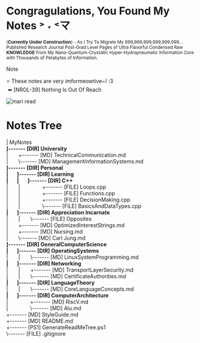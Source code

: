 # Congragulations, You Found My Notes ˃ ˕ ˂マ
<sup>(**Currently Under Construction**) - As I Try To Migrate My 999,999,999,999,999,999...
Published Research Journal Post-Grad Level Pages of Ultra Flavorful Condensed Raw **KNOWLEDGE** From My Nano-Quantum-Crystallic Hyper-Hydropneumatic Information Core with Thousands of Petabytes of Information.<sup>

> [!NOTE]
> ⭐ These notes are very imformeowtive~! :3<br>
> &nbsp;➥ [NROL-39] Nothing Is Out Of Reach 

![mari read](https://github.com/user-attachments/assets/438e5c2c-222d-4195-9181-5066a0d1e8e1)

# Notes Tree
<!-- BEGIN DIRECTORY TREE -->
<!-- Generated on 2025-09-16 01:04:09 -->
|   MyNotes<br>
**]------- [DIR] University**<br>
|&nbsp;&nbsp;&nbsp;&nbsp;&nbsp;&nbsp;&nbsp;+------- [MD] TechnicalCommunication.md<br>
|&nbsp;&nbsp;&nbsp;&nbsp;&nbsp;&nbsp;&nbsp;\\------- [MD] ManagementInformationSystems.md<br>
**]------- [DIR] Personal**<br>
**|&nbsp;&nbsp;&nbsp;&nbsp;&nbsp;&nbsp;&nbsp;]------- [DIR] Learning**<br>
**|&nbsp;&nbsp;&nbsp;&nbsp;&nbsp;&nbsp;&nbsp;|&nbsp;&nbsp;&nbsp;&nbsp;&nbsp;&nbsp;&nbsp;]------- [DIR] C++**<br>
|&nbsp;&nbsp;&nbsp;&nbsp;&nbsp;&nbsp;&nbsp;|&nbsp;&nbsp;&nbsp;&nbsp;&nbsp;&nbsp;&nbsp;&nbsp;&nbsp;&nbsp;&nbsp;&nbsp;&nbsp;&nbsp;&nbsp;+------- [FILE] Loops.cpp<br>
|&nbsp;&nbsp;&nbsp;&nbsp;&nbsp;&nbsp;&nbsp;|&nbsp;&nbsp;&nbsp;&nbsp;&nbsp;&nbsp;&nbsp;&nbsp;&nbsp;&nbsp;&nbsp;&nbsp;&nbsp;&nbsp;&nbsp;+------- [FILE] Functions.cpp<br>
|&nbsp;&nbsp;&nbsp;&nbsp;&nbsp;&nbsp;&nbsp;|&nbsp;&nbsp;&nbsp;&nbsp;&nbsp;&nbsp;&nbsp;&nbsp;&nbsp;&nbsp;&nbsp;&nbsp;&nbsp;&nbsp;&nbsp;+------- [FILE] DecisionMaking.cpp<br>
|&nbsp;&nbsp;&nbsp;&nbsp;&nbsp;&nbsp;&nbsp;|&nbsp;&nbsp;&nbsp;&nbsp;&nbsp;&nbsp;&nbsp;&nbsp;&nbsp;&nbsp;&nbsp;&nbsp;&nbsp;&nbsp;&nbsp;\\------- [FILE] BasicsAndDataTypes.cpp<br>
**|&nbsp;&nbsp;&nbsp;&nbsp;&nbsp;&nbsp;&nbsp;]------- [DIR] Appreciation Incarnate**<br>
|&nbsp;&nbsp;&nbsp;&nbsp;&nbsp;&nbsp;&nbsp;|&nbsp;&nbsp;&nbsp;&nbsp;&nbsp;&nbsp;&nbsp;\\------- [FILE] Opposites<br>
|&nbsp;&nbsp;&nbsp;&nbsp;&nbsp;&nbsp;&nbsp;+------- [MD] OptimizedInterestStrings.md<br>
|&nbsp;&nbsp;&nbsp;&nbsp;&nbsp;&nbsp;&nbsp;+------- [MD] Nursing.md<br>
|&nbsp;&nbsp;&nbsp;&nbsp;&nbsp;&nbsp;&nbsp;\\------- [MD] Carl Jung.md<br>
**]------- [DIR] GeneralComputerScience**<br>
**|&nbsp;&nbsp;&nbsp;&nbsp;&nbsp;&nbsp;&nbsp;]------- [DIR] OperatingSystems**<br>
|&nbsp;&nbsp;&nbsp;&nbsp;&nbsp;&nbsp;&nbsp;|&nbsp;&nbsp;&nbsp;&nbsp;&nbsp;&nbsp;&nbsp;\\------- [MD] LinuxSystemProgramming.md<br>
**|&nbsp;&nbsp;&nbsp;&nbsp;&nbsp;&nbsp;&nbsp;]------- [DIR] Networking**<br>
|&nbsp;&nbsp;&nbsp;&nbsp;&nbsp;&nbsp;&nbsp;|&nbsp;&nbsp;&nbsp;&nbsp;&nbsp;&nbsp;&nbsp;+------- [MD] TransportLayerSecurity.md<br>
|&nbsp;&nbsp;&nbsp;&nbsp;&nbsp;&nbsp;&nbsp;|&nbsp;&nbsp;&nbsp;&nbsp;&nbsp;&nbsp;&nbsp;\\------- [MD] CertificateAuthorities.md<br>
**|&nbsp;&nbsp;&nbsp;&nbsp;&nbsp;&nbsp;&nbsp;]------- [DIR] LanguageTheory**<br>
|&nbsp;&nbsp;&nbsp;&nbsp;&nbsp;&nbsp;&nbsp;|&nbsp;&nbsp;&nbsp;&nbsp;&nbsp;&nbsp;&nbsp;\\------- [MD] CoreLanguageConcepts.md<br>
**|&nbsp;&nbsp;&nbsp;&nbsp;&nbsp;&nbsp;&nbsp;]------- [DIR] ComputerArchitecture**<br>
|&nbsp;&nbsp;&nbsp;&nbsp;&nbsp;&nbsp;&nbsp;&nbsp;&nbsp;&nbsp;&nbsp;&nbsp;&nbsp;&nbsp;&nbsp;+------- [MD] RiscV.md<br>
|&nbsp;&nbsp;&nbsp;&nbsp;&nbsp;&nbsp;&nbsp;&nbsp;&nbsp;&nbsp;&nbsp;&nbsp;&nbsp;&nbsp;&nbsp;\\------- [MD] Alu.md<br>
+------- [MD] StyleGuide.md<br>
+------- [MD] README.md<br>
+------- [PS1] GenerateReadMeTree.ps1<br>
\\------- [FILE] .gitignore
<!-- END DIRECTORY TREE -->
